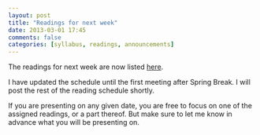 ```yaml
---
layout: post
title: "Readings for next week"
date: 2013-03-01 17:45
comments: false
categories: [syllabus, readings, announcements]
---
```


The readings for next week are now listed [here](http://perezcarballo.org/phil540/readings/).

I have updated the schedule until the first meeting after Spring Break. I will post the rest of the reading schedule shortly. 

If you are presenting on any given date, you are free to focus on one of the assigned readings, or a part thereof. But make sure to let me know in advance what you will be presenting on.  